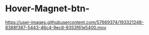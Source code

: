 # Hover-Magnet-btn-

https://user-images.githubusercontent.com/57669374/193321248-8388f387-5443-46c4-9ec8-9353f61e5400.mov
